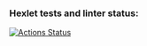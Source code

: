 ### Hexlet tests and linter status:
[![Actions Status](https://github.com/daydarkln/frontend-project-lvl1/workflows/hexlet-check/badge.svg)](https://github.com/daydarkln/frontend-project-lvl1/actions)
